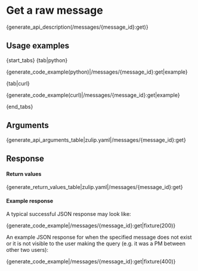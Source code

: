 # Get a raw message

{generate_api_description(/messages/{message_id}:get)}

## Usage examples

{start_tabs}
{tab|python}

{generate_code_example(python)|/messages/{message_id}:get|example}

{tab|curl}

{generate_code_example(curl)|/messages/{message_id}:get|example}

{end_tabs}

## Arguments

{generate_api_arguments_table|zulip.yaml|/messages/{message_id}:get}

## Response

#### Return values

{generate_return_values_table|zulip.yaml|/messages/{message_id}:get}

#### Example response

A typical successful JSON response may look like:

{generate_code_example|/messages/{message_id}:get|fixture(200)}

An example JSON response for when the specified message does not exist or it
is not visible to the user making the query (e.g. it was a PM between other
two users):

{generate_code_example|/messages/{message_id}:get|fixture(400)}
